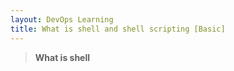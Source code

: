 ```yaml
---
layout: DevOps Learning
title: What is shell and shell scripting [Basic]
---
```


> **What is shell**